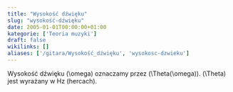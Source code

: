 ```yaml
---
title: "Wysokość dźwięku"
slug: "wysokość-dźwięku"
date: 2005-01-01T00:00:00+01:00
kategorie: ['Teoria muzyki']
draft: false
wikilinks: []
aliases: ['/gitara/Wysokość_dźwięku', 'wysokosc-dzwieku']
---
```

Wysokość dźwięku \(\omega\) oznaczamy przez \(\Theta(\omega)\).
\(\Theta\) jest wyrażany w Hz (hercach).

